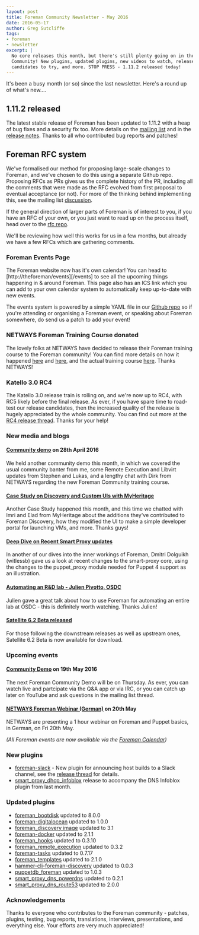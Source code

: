 ```yaml
---
layout: post
title: Foreman Community Newsletter - May 2016
date: 2016-05-17
author: Greg Sutcliffe
tags:
- foreman
- newsletter
excerpt: |
  No core releases this month, but there's still plenty going on in the Foreman
  Community! New plugins, updated plugins, new videos to watch, release
  candidates to try, and more. STOP PRESS - 1.11.2 released today!
---
```


It's been a busy month (or so) since the last newsletter. Here's a round up of
what's new....

## 1.11.2 released

The latest stable release of Foreman has been updated to 1.11.2 with a heap of
bug fixes and a security fix too. More details on the [mailing list][mlist] and
in the [release notes][rnotes]. Thanks to all who contributed bug reports and
patches!

[mlist]: https://groups.google.com/forum/#!topic/foreman-announce/FvLT5JEwcOk
[rnotes]: http://theforeman.org/manuals/1.11/index.html#Releasenotesfor1.11.2

## Foreman RFC system

We've formalised our method for proposing large-scale changes to Foreman, and
we've chosen to do this using a separate Github repo. Proposing RFCs as PRs
gives us the complete history of the PR, including all the comments that were
made as the RFC evolved from first proposal to eventual acceptance (or not).
For more of the thinking behind implementing this, see the mailing list
[discussion][discussion].

If the general direction of larger parts of Foreman is of interest to you, if
you have an RFC of your own, or you just want to read up on the process itself,
head over to the [rfc repo][rfcs].

We'll be reviewing how well this works for us in a few months, but already we
have a few RFCs which are gathering comments.

[discussion]: https://groups.google.com/d/topic/foreman-dev/P9uRYV5K1Dc/discussion
[rfcs]: https://github.com/theforeman/rfcs

### Foreman Events Page

The Foreman website now has it's own calendar! You can head to
[http://theforeman/events][/events] to see all the upcoming things happening in
& around Foreman. This page also has an ICS link which you can add to your own
calendar system to automatically keep up-to-date with new events.

The events system is powered by a simple YAML file in our [Github
repo][events-yaml] so if you're attending or organising a Foreman event, or
speaking about Foreman somewhere, do send us a patch to add your event!

[events-yaml]: https://github.com/theforeman/theforeman.org/blob/gh-pages/_data/events.yml

### NETWAYS Foreman Training Course donated

The lovely folks at NETWAYS have decided to release their Foreman training
course to the Foreman community! You can find more details on how it happened
[here][foremanblog] and [here][netwaysblog], and the actual training course
[here][trainingcourse]. Thanks NETWAYS!

[foremanblog]: http://theforeman.org/2016/05/new-foreman-training-course.html
[netwaysblog]: https://blog.netways.de/2016/04/29/foreman-training-release
[trainingcourse]: http://netways.github.io/foreman-training/

### Katello 3.0 RC4

The Katello 3.0 release train is rolling on, and we're now up to RC4, with RC5
likely before the final release. As ever, if you have spare time to road-test
our release candidates, then the increased quality of the release is hugely
appreciated by the whole community. You can find out more at the
[RC4 release thread][katello-rc4]. Thanks for your help!

[katello-rc4]: https://groups.google.com/d/topic/foreman-users/AYOBldNctN8/discussion

### New media and blogs

#### [Community demo](https://youtu.be/-bCIcN5i-24) on 28th April 2016

We held another community demo this month, in which we covered the usual
community banter from me, some Remote Execution and Libvirt updates from
Stephen and Lukas, and a lengthy chat with Dirk from NETWAYS regarding the new
Foreman Community training course.

#### [Case Study on Discovery and Custom UIs with MyHeritage](https://youtu.be/bBZzoLM7fDM)

Another Case Study happened this month, and this time we chatted with Imri and
Elad from MyHeritage about the additions they've contributed to Foreman
Discovery, how they modified the UI to make a simple developer portal for
launching VMs, and more. Thanks guys!

#### [Deep Dive on Recent Smart Proxy updates](https://www.youtu.be/Bwv8nU_-L5c)

In another of our dives into the inner workings of Foreman, Dmitri Dolguikh
(witlessb) gave us a look at recent changes to the smart-proxy core, using the
changes to the puppet_proxy module needed for Puppet 4 support as an illustration.

#### [Automating an R&D lab - Julien Pivotto, OSDC](https://www.youtu.be/csxeyyzZPvo)

Julien gave a great talk about how to use Foreman for automating an entire lab
at OSDC - this is definitely worth watching. Thanks Julien!

#### [Satellite 6.2 Beta released](https://access.redhat.com/blogs/1169563/posts/2280311)

For those following the downstream releases as well as upstream ones, Satellite
6.2 Beta is now available for download.

### Upcoming events

#### [Community Demo](http://theforeman.org/events/#foreman-community-demo-19th-may) on 19th May 2016

The next Foreman Community Demo will be on Thursday. As ever, you can watch
live and partcipate via the Q&A app or via IRC, or you can catch up later on
YouTube and ask questions in the mailing list thread.

#### [NETWAYS Foreman Webinar (German)](http://theforeman.org/events/#webinar-foreman-classes-and-parametrization-in-puppet-german) on 20th May

NETWAYS are presenting a 1 hour webinar on Foreman and Puppet basics, in German, on Fri 20th May.

_(All Foreman events are now available via the [Foreman Calendar](/events))_

### New plugins
- [foreman-slack](https://github.com/shlomizadok/foreman_slack) - New plugin for announcing host builds to a Slack channel, see the [release thread](https://groups.google.com/d/topic/foreman-users/Q5pVR6w17B8/discussion) for details.
- [smart_proxy_dhcp_infoblox](https://github.com/sjoeboo/smart_proxy_dhcp_infoblox) release to accompany the DNS Infoblox plugin from last month.

### Updated plugins
- [foreman_bootdisk](https://github.com/theforeman/foreman_bootdisk) updated to 8.0.0
- [foreman-digitalocean](https://github.com/theforeman/foreman-digitalocean) updated to 1.0.0
- [foreman_discovery image](https://groups.google.com/d/topic/foreman-users/ffuW5bwfGds/discussion) updated to 3.1
- [foreman-docker](https://github.com/theforeman/foreman-docker) updated to 2.1.1
- [foreman_hooks](https://github.com/theforeman/foreman_hooks) updated to 0.3.10
- [foreman_remote_execution](https://github.com/theforeman/foreman_remote_execution) updated to 0.3.2
- [foreman-tasks](https://github.com/theforeman/foreman-tasks) updated to 0.7.17
- [foreman_templates](https://github.com/theforeman/foreman_templates) updated to 2.1.0
- [hammer-cli-foreman-discovery](https://github.com/theforeman/hammer-cli-foreman-discovery) updated to 0.0.3
- [puppetdb_foreman](https://github.com/theforeman/puppetdb_foreman) updated to 1.0.3
- [smart_proxy_dns_powerdns](https://github.com/theforeman/smart_proxy_dns_powerdns) updated to 0.2.1
- [smart_proxy_dns_route53](https://github.com/theforeman/smart_proxy_dns_route53) updated to 2.0.0

### Acknowledgements

Thanks to everyone who contributes to the Foreman community - patches, plugins,
testing, bug reports, translations, interviews, presentations, and everything
else. Your efforts are very much appreciated!
